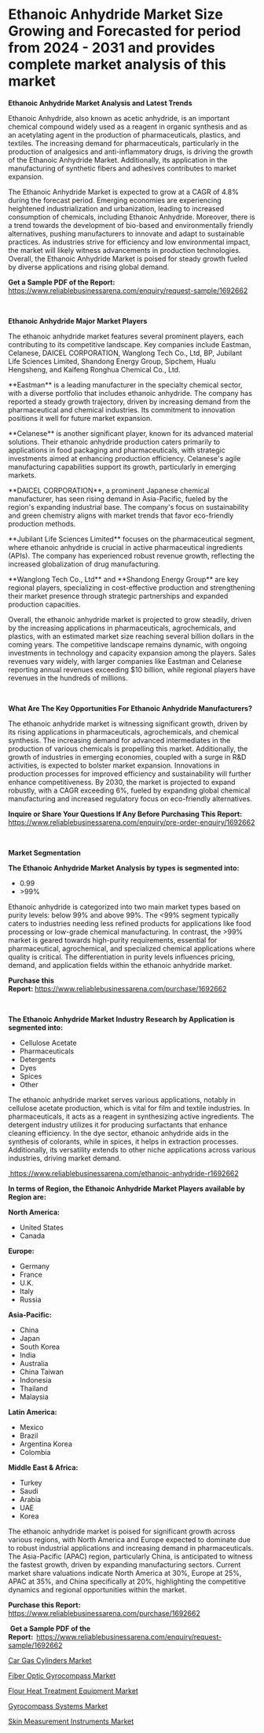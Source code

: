 <p><h1>Ethanoic Anhydride Market Size Growing and Forecasted for period from 2024 - 2031 and provides complete market analysis of this market</h1></p><p><strong>Ethanoic Anhydride Market Analysis and Latest Trends</strong></p>
<p><p>Ethanoic Anhydride, also known as acetic anhydride, is an important chemical compound widely used as a reagent in organic synthesis and as an acetylating agent in the production of pharmaceuticals, plastics, and textiles. The increasing demand for pharmaceuticals, particularly in the production of analgesics and anti-inflammatory drugs, is driving the growth of the Ethanoic Anhydride Market. Additionally, its application in the manufacturing of synthetic fibers and adhesives contributes to market expansion.</p><p>The Ethanoic Anhydride Market is expected to grow at a CAGR of 4.8% during the forecast period. Emerging economies are experiencing heightened industrialization and urbanization, leading to increased consumption of chemicals, including Ethanoic Anhydride. Moreover, there is a trend towards the development of bio-based and environmentally friendly alternatives, pushing manufacturers to innovate and adapt to sustainable practices. As industries strive for efficiency and low environmental impact, the market will likely witness advancements in production technologies. Overall, the Ethanoic Anhydride Market is poised for steady growth fueled by diverse applications and rising global demand.</p></p>
<p><strong>Get a Sample PDF of the Report:&nbsp;</strong> <a href="https://www.reliablebusinessarena.com/enquiry/request-sample/1692662?utm_campaign=1726&utm_medium=2&utm_source=Github&utm_content=ia&utm_term=20102024&utm_id=ethanoic-anhydride">https://www.reliablebusinessarena.com/enquiry/request-sample/1692662</a></p>
<p>&nbsp;</p>
<p><strong>Ethanoic Anhydride Major Market Players</strong></p>
<p><p>The ethanoic anhydride market features several prominent players, each contributing to its competitive landscape. Key companies include Eastman, Celanese, DAICEL CORPORATION, Wanglong Tech Co., Ltd, BP, Jubilant Life Sciences Limited, Shandong Energy Group, Sipchem, Hualu Hengsheng, and Kaifeng Ronghua Chemical Co., Ltd.</p><p>**Eastman** is a leading manufacturer in the specialty chemical sector, with a diverse portfolio that includes ethanoic anhydride. The company has reported a steady growth trajectory, driven by increasing demand from the pharmaceutical and chemical industries. Its commitment to innovation positions it well for future market expansion.</p><p>**Celanese** is another significant player, known for its advanced material solutions. Their ethanoic anhydride production caters primarily to applications in food packaging and pharmaceuticals, with strategic investments aimed at enhancing production efficiency. Celanese's agile manufacturing capabilities support its growth, particularly in emerging markets.</p><p>**DAICEL CORPORATION**, a prominent Japanese chemical manufacturer, has seen rising demand in Asia-Pacific, fueled by the region's expanding industrial base. The company's focus on sustainability and green chemistry aligns with market trends that favor eco-friendly production methods.</p><p>**Jubilant Life Sciences Limited** focuses on the pharmaceutical segment, where ethanoic anhydride is crucial in active pharmaceutical ingredients (APIs). The company has experienced robust revenue growth, reflecting the increased globalization of drug manufacturing.</p><p>**Wanglong Tech Co., Ltd** and **Shandong Energy Group** are key regional players, specializing in cost-effective production and strengthening their market presence through strategic partnerships and expanded production capacities.</p><p>Overall, the ethanoic anhydride market is projected to grow steadily, driven by the increasing applications in pharmaceuticals, agrochemicals, and plastics, with an estimated market size reaching several billion dollars in the coming years. The competitive landscape remains dynamic, with ongoing investments in technology and capacity expansion among the players. Sales revenues vary widely, with larger companies like Eastman and Celanese reporting annual revenues exceeding $10 billion, while regional players have revenues in the hundreds of millions.</p></p>
<p>&nbsp;</p>
<p><strong>What Are The Key Opportunities For Ethanoic Anhydride Manufacturers?</strong></p>
<p><p>The ethanoic anhydride market is witnessing significant growth, driven by its rising applications in pharmaceuticals, agrochemicals, and chemical synthesis. The increasing demand for advanced intermediates in the production of various chemicals is propelling this market. Additionally, the growth of industries in emerging economies, coupled with a surge in R&D activities, is expected to bolster market expansion. Innovations in production processes for improved efficiency and sustainability will further enhance competitiveness. By 2030, the market is projected to expand robustly, with a CAGR exceeding 6%, fueled by expanding global chemical manufacturing and increased regulatory focus on eco-friendly alternatives.</p></p>
<p><strong>Inquire or Share Your Questions If Any Before Purchasing This Report:</strong> <a href="https://www.reliablebusinessarena.com/enquiry/pre-order-enquiry/1692662?utm_campaign=1726&utm_medium=2&utm_source=Github&utm_content=ia&utm_term=20102024&utm_id=ethanoic-anhydride">https://www.reliablebusinessarena.com/enquiry/pre-order-enquiry/1692662</a></p>
<p>&nbsp;</p>
<p><strong>Market Segmentation</strong></p>
<p><strong>The Ethanoic Anhydride Market Analysis by types is segmented into:</strong></p>
<p><ul><li>0.99</li><li>>99%</li></ul></p>
<p><p>Ethanoic anhydride is categorized into two main market types based on purity levels: below 99% and above 99%. The <99% segment typically caters to industries needing less refined products for applications like food processing or low-grade chemical manufacturing. In contrast, the >99% market is geared towards high-purity requirements, essential for pharmaceutical, agrochemical, and specialized chemical applications where quality is critical. The differentiation in purity levels influences pricing, demand, and application fields within the ethanoic anhydride market.</p></p>
<p><strong>Purchase this Report:&nbsp;</strong><a href="https://www.reliablebusinessarena.com/purchase/1692662?utm_campaign=1726&utm_medium=2&utm_source=Github&utm_content=ia&utm_term=20102024&utm_id=ethanoic-anhydride">https://www.reliablebusinessarena.com/purchase/1692662</a></p>
<p>&nbsp;</p>
<p><strong>The Ethanoic Anhydride Market Industry Research by Application is segmented into:</strong></p>
<p><ul><li>Cellulose Acetate</li><li>Pharmaceuticals</li><li>Detergents</li><li>Dyes</li><li>Spices</li><li>Other</li></ul></p>
<p><p>The ethanoic anhydride market serves various applications, notably in cellulose acetate production, which is vital for film and textile industries. In pharmaceuticals, it acts as a reagent in synthesizing active ingredients. The detergent industry utilizes it for producing surfactants that enhance cleaning efficiency. In the dye sector, ethanoic anhydride aids in the synthesis of colorants, while in spices, it helps in extraction processes. Additionally, its versatility extends to other niche applications across various industries, driving market demand.</p></p>
<p><a href="https://www.reliablebusinessarena.com/ethanoic-anhydride-r1692662?utm_campaign=1726&utm_medium=2&utm_source=Github&utm_content=ia&utm_term=20102024&utm_id=ethanoic-anhydride">&nbsp;https://www.reliablebusinessarena.com/ethanoic-anhydride-r1692662</a></p>
<p><strong>In terms of Region, the Ethanoic Anhydride Market Players available by Region are:</strong></p>
<p>
    <p> <strong> North America: </strong>
        <ul>
            <li>United States</li>
            <li>Canada</li>
        </ul>
        </p> 
    <p> <strong> Europe: </strong>
        <ul>
            <li>Germany</li>
            <li>France</li>
            <li>U.K.</li>
            <li>Italy</li>
            <li>Russia</li>
        </ul>
        </p> 
    <p> <strong> Asia-Pacific: </strong>
        <ul>
            <li>China</li>
            <li>Japan</li>
            <li>South Korea</li>
            <li>India</li>
            <li>Australia</li>
            <li>China Taiwan</li>
            <li>Indonesia</li>
            <li>Thailand</li>
            <li>Malaysia</li>
        </ul>
        </p> 
    <p> <strong> Latin America: </strong>
        <ul>
            <li>Mexico</li>
            <li>Brazil</li>
            <li>Argentina Korea</li>
            <li>Colombia</li>
        </ul>
        </p> 
    <p> <strong> Middle East & Africa: </strong>
        <ul>
            <li>Turkey</li>
            <li>Saudi</li>
            <li>Arabia</li>
            <li>UAE</li>
            <li>Korea</li>
        </ul>
    </p>
    </p>
<p><p>The ethanoic anhydride market is poised for significant growth across various regions, with North America and Europe expected to dominate due to robust industrial applications and increasing demand in pharmaceuticals. The Asia-Pacific (APAC) region, particularly China, is anticipated to witness the fastest growth, driven by expanding manufacturing sectors. Current market share valuations indicate North America at 30%, Europe at 25%, APAC at 35%, and China specifically at 20%, highlighting the competitive dynamics and regional opportunities within the market.</p></p>
<p><strong>Purchase this Report: </strong><a href="https://www.reliablebusinessarena.com/purchase/1692662?utm_campaign=1726&utm_medium=2&utm_source=Github&utm_content=ia&utm_term=20102024&utm_id=ethanoic-anhydride">https://www.reliablebusinessarena.com/purchase/1692662</a></p>
<p>&nbsp;<strong>Get a Sample PDF of the Report:&nbsp;&nbsp;</strong><a href="https://www.reliablebusinessarena.com/enquiry/request-sample/1692662?utm_campaign=1726&utm_medium=2&utm_source=Github&utm_content=ia&utm_term=20102024&utm_id=ethanoic-anhydride">https://www.reliablebusinessarena.com/enquiry/request-sample/1692662</a></p>
<p><strong></strong></p>
<p><p><a href="https://www.linkedin.com/pulse/exploring-car-gas-cylinders-market-strategic-insights-growth-aitzc?utm_campaign=1726&utm_medium=2&utm_source=Github&utm_content=ia&utm_term=20102024&utm_id=ethanoic-anhydride">Car Gas Cylinders Market</a></p><p><a href="https://www.linkedin.com/pulse/fiber-optic-gyrocompass-market-trends-insights-type-application-qe9mc?utm_campaign=1726&utm_medium=2&utm_source=Github&utm_content=ia&utm_term=20102024&utm_id=ethanoic-anhydride">Fiber Optic Gyrocompass Market</a></p><p><a href="https://www.linkedin.com/pulse/flour-heat-treatment-equipment-market-penetration-strategies-byy7c?utm_campaign=1726&utm_medium=2&utm_source=Github&utm_content=ia&utm_term=20102024&utm_id=ethanoic-anhydride">Flour Heat Treatment Equipment Market</a></p><p><a href="https://www.linkedin.com/pulse/navigating-gyrocompass-systems-market-expert-analysis-forecast-lgxqc?utm_campaign=1726&utm_medium=2&utm_source=Github&utm_content=ia&utm_term=20102024&utm_id=ethanoic-anhydride">Gyrocompass Systems Market</a></p><p><a href="https://www.linkedin.com/pulse/future-innovation-global-skin-measurement-instruments-market-yitjc?utm_campaign=1726&utm_medium=2&utm_source=Github&utm_content=ia&utm_term=20102024&utm_id=ethanoic-anhydride">Skin Measurement Instruments Market</a></p></p>